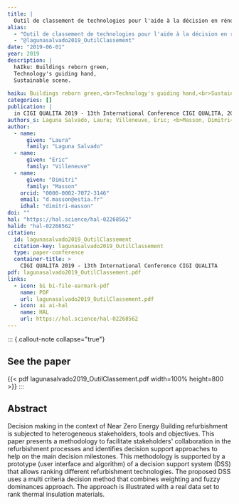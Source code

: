 ```yaml
---
title: |
  Outil de classement de technologies pour l'aide à la décision en rénovation de bâtiments
alias:
  - "Outil de classement de technologies pour l'aide à la décision en rénovation de bâtiments"
  - "@lagunasalvado2019_OutilClassement"
date: "2019-06-01"
year: 2019
description: |
  hAIku: Buildings reborn green,
  Technology's guiding hand,
  Sustainable scene.
  
haiku: Buildings reborn green,<br>Technology's guiding hand,<br>Sustainable scene.<br>
categories: []
publication: |
  in CIGI QUALITA 2019 - 13th International Conference CIGI QUALITA, 2019-06 
authors_s: Laguna Salvado, Laura; Villeneuve, Eric; <b>Masson, Dimitri</b>
author: 
  - name: 
      given: "Laura"
      family: "Laguna Salvado" 
  - name: 
      given: "Eric"
      family: "Villeneuve" 
  - name: 
      given: "Dimitri"
      family: "Masson"
    orcid: "0000-0002-7072-3146" 
    email: "d.masson@estia.fr" 
    idhal: "dimitri-masson" 
doi: ""
hal: "https://hal.science/hal-02268562"
halid: "hal-02268562"
citation:
  id: lagunasalvado2019_OutilClassement
  citation-key: lagunasalvado2019_OutilClassement
  type: paper-conference
  container-title: >
    CIGI QUALITA 2019 - 13th International Conference CIGI QUALITA
pdf: lagunasalvado2019_OutilClassement.pdf
links:
  - icon: bi bi-file-earmark-pdf
    name: PDF
    url: lagunasalvado2019_OutilClassement.pdf
  - icon: ai ai-hal
    name: HAL
    url: https://hal.science/hal-02268562
---
```



::: {.callout-note collapse="true"}

## See the paper

{{< pdf lagunasalvado2019_OutilClassement.pdf width=100% height=800 >}} 
:::


## Abstract

Decision making in the context of Near Zero Energy Building refurbishment is subjected to heterogeneous stakeholders, tools and objectives. This paper presents a methodology to facilitate stakeholders' collaboration in the refurbishment processes and identifies decision support approaches to help on the main decision milestones. This methodology is supported by a prototype (user interface and algorithm) of a decision support system (DSS) that allows ranking different refurbishment technologies. The proposed DSS uses a multi criteria decision method that combines weighting and fuzzy dominances approach. The approach is illustrated with a real data set to rank thermal insulation materials.
